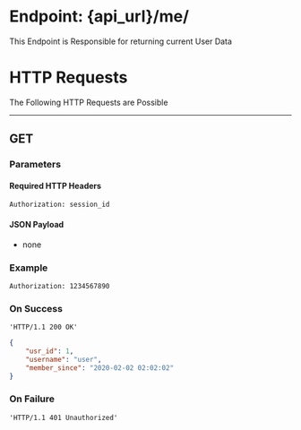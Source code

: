 # Endpoint: {api_url}/me/
This Endpoint is Responsible for returning current User Data

# HTTP Requests
The Following HTTP Requests are Possible
___
## GET

### Parameters

#### Required HTTP Headers
```http request
Authorization: session_id
```

#### JSON Payload
* none

### Example
```http request
Authorization: 1234567890
```

### On Success 
```http request
'HTTP/1.1 200 OK'
```
```json
{
    "usr_id": 1,
    "username": "user",
    "member_since": "2020-02-02 02:02:02"
}
```
### On Failure 
```http request
'HTTP/1.1 401 Unauthorized'
```
```json
```
